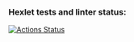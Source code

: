 ### Hexlet tests and linter status:
[![Actions Status](https://github.com/Alexander951/algorithms-project-68/actions/workflows/hexlet-check.yml/badge.svg)](https://github.com/Alexander951/algorithms-project-68/actions)